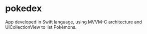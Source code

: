 # pokedex

App developed in Swift language, using MVVM-C architecture and UICollectionView to list Pokémons.
